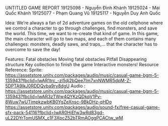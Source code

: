 UNTITLED GAME REPORT
19125098 - Nguyễn Đình Khánh
19125024 - Mai Quốc Khánh
19125077 - Phạm Quang Vũ
19125117 - Nguyễn Duy Anh Quốc

Idea: 
We’re always a fan of 2d adventure games on the old cellphone where we control a character to go through challenges, find monsters, and save the world. This time, we want to re-create that kind of game.
In this game, the main character will go to two maps, and each of them contains many challenges: monsters, deadly saws, and traps,... that the character has to overcome to save the day!

Features:
Fatal obstacles
Moving fatal obstacles
Pitfall
Disappearing structure
Key collection to finish the game
Interactive monsters!
Resource Reference:
Sprite: https://assetstore.unity.com/packages/audio/music/casual-game-bgm-5-135943?fbclid=IwAR1trc_-zl5dj2bQee7Im7xnNWMR5dpM-Z-5DPTA9lkJ0RDDQvba9ry8dgU
Audio :
https://assetstore.unity.com/packages/audio/music/casual-game-bgm-5-135943?fbclid=IwAR3zTWw4QYKzQDkqV1Pv-8Wuw7wUTimpkzwbKB0YgZeXnsc-9BkDHz-qHDo
https://assetstore.unity.com/packages/audio/sound-fx/free-casual-game-sfx-pack-54116?fbclid=IwAR0HjEfw3wRd83gd-uL22DYrTomUSMX_c1F3XpcZ52bTRmAOggPCACtw_wM

